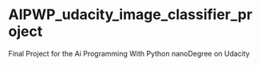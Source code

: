 # AIPWP_udacity_image_classifier_project
Final Project for the Ai Programming With Python nanoDegree on Udacity
